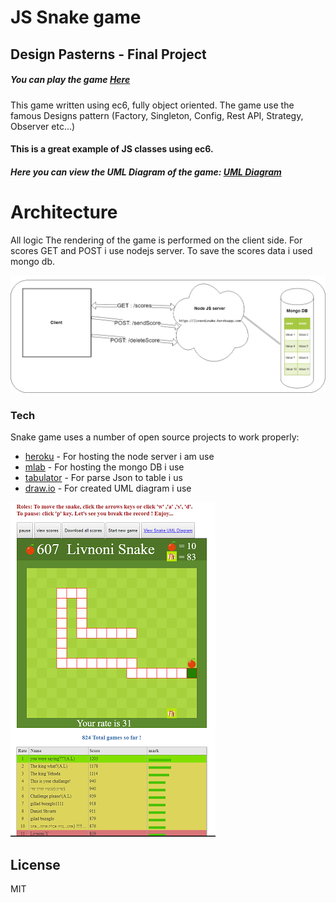 # JS Snake game
## Design Pasterns - Final Project

##### You can play the game  [Here](https://livnoni.github.io/snakeGame/index.html)


This game written using ec6, fully object oriented.
The game use the famous Designs pattern (Factory, Singleton, Config, Rest API, Strategy, Observer etc...)

#### This is a great example of JS classes using ec6.

##### Here you can view the UML Diagram of the game:   [UML Diagram](https://www.draw.io/?lightbox=1&highlight=0000ff&edit=_blank&layers=1&nav=1&page=3&title=snakeUmlDiagram.xml#R%3Cmxfile%3E%3Cdiagram%20id%3D%226133507b-19e7-1e82-6fc7-422aa6c4b21f%22%20name%3D%22Food%22%3E7V1dc6M2FP01mdk%2BJMM39uM62ex2Zttmmn4%2ByiDb6mJEQU7i%2FvpKIGGERIwTA25HO5m1uUjC6BzdeySEdOXebl8%2B5yDb%2FIBjmFw5Vvxy5d5dOY7tOTP6wSz7yjILvMqwzlHMEx0Mj%2BgfyI0Wt%2B5QDAspIcE4ISiTjRFOUxgRyQbyHD%2FLyVY4ka%2BagTVUDI8RSFTr7ygmG34XvnWwf4FovRFXti1%2BZgtEYm4oNiDGzw2T%2B%2BnKvc0xJtW37cstTFjliXqp8t13nK1%2FWA5TosnwawHzn5Z%2FsTpxrAQsKS5loipbgtJv1fGGEFaVH1lG536NyGa3vInwlh4k6CnFKaLfihR8g5%2FBFtLvywQv6ccWFATm9EuUgKKgn%2FcYxzd%2FFVX54lc6QQhXlhuvIsv23Fl4PQ%2FqW69vqSB7Ud053qUxZJntK3fxvEEEPmYgYmefKcGobUO2CT9dXeoJ5gS%2BdFaK3bjeZ4i3kOR7moRncDk4nJ12WB0%2BH6C2rRlPs2ngPPM5jQHn17ou%2BgABq6XqHsVhAxQ9qsu5t4xsdxaB%2BcyCq2t%2BQ08g2UGBX5DQ3ItMqrjg7x3j0WIL8jVKSzgtK3uh%2F5f1ZFX2a4Kz6pzXOEdrj1yDBK15vojWHUNWlEm%2FrflneWXUMIAtwyRRj75nZawYcsIsZ5FKpDWD2ldZ5opFGB5JDghc7xvZl8ez01RZ29YwHH5auixKooHiF7SFP%2B3Ih%2B%2F0ZTgydxkREfUcH6uqvCsre8Er9i6BK5YL01SrpPQDK8SYsVjhlHC%2FZzv8%2BB5sUcI4%2BQUmT5CVKjP%2F0EwYhrVnYQe06aKIfy%2Bb%2FQJE39Zlhluc4Jyeoo0asmwkx9%2BgMF7RtlD%2Bq88If8cuyH5rI%2BWq%2FHeeJujZvtQG%2FdBSG%2BFc0wbD8OQmqLQ3xT%2FZjtLimGNTwC6e0TYBZT02cCmx5InsBvi8SbkLPUeiDUrir2CPd%2BzWCkIRE0eLDc7RP7RYIK5BT%2BeCME4gpXhkOTn2OSxomgcBg12bvlLHXXMlSUBWoGX9gys%2FscCE0AjA2cXv9L6DApNykWeX2sxvMI9BCjqalu4a52Cx40ksdnUkDlQSO0IvnJfFriZulL5%2Bg4ob4c2KDKTCm2W4QARhHgIeMKK3fXB6zZRKU2DxQ24GMpoCIxW2lm%2FUNw567Qil669lmjvvYPmZ16LXoRQarnaD4himJVkJIKDiu1XeNr3Rsub9Bf2jWNxaN%2F6VT%2B%2Frlh7bh2P6x5LnlEApvT%2BASl5A2pieYUH6kqjD36i02ov0PWkUDMEi71QWFRHOYUWhH3fbZakiDIcm5pDvTMkhX8OhFvi0MwJ14B9x%2BkeQ31K8EniA%2BhfGhLtrW6GDq9LB1cBcBrCH2k3e5VXaFvyTIBzO%2BiE8GwLgQO8kZDGtcxZrSF6PM2oWSYkbhzIR3WaTBqWwD98otx5ZLGKEMcwYjRm2PWmsmfWhRoJB%2FICiDxkgG8OOUdnh9oxTg7DDUcfSvtRDPKZ%2Fb%2Fr3r%2FbvXU8eKQ5Ff7%2FJ5UAzSmXbg5BZHabSuLqyn7bE6a4a4LcW5Vfj8s7o8rpo80r%2FXceSYTyerv9u%2Bl7nRVjXu9YhPETfy9F1ro88yDCNfzRqBJox4PEaf69%2BeQyjnFYDNJ2l8emh60aPRw%2B1r3SHYZESo4mNJu6piX23rYn9foyeO0Mwem4k8WW4vdnlSmLBWCOJB0R4Skns6mZMGUl8KY1%2FUknsqt2lj1lG684IHSN0XhM6YSgLnXpWc4PG9UQeSegMMbnH7dWzK4VOIWZKMq0jnz%2Bq9o0bfIcbrFzNKRpIy59h3KDuCarRQOdFWKOBtAgPooF6PQdl0y9QZPTPqLTQ6J%2FxGr6nauMFjaU0mhoBZATQqyM9njxHf1oB5PV%2F%2BGkE0ER%2B0Dv5ueiIflA3O94IoPMiPKUA8jomrhsBNHnDn1YAqQNAv9PwkG9hQpuPEUFGBL0mglznokSQGQW6fF94waNAnhkFGh7hSUWQGQW61IY%2FrQhS50noJ0EY%2FWP0T1P%2F1EvbXIT%2BESvwvE%2F%2FGOUzkAOcX67y8XVTRIzyOS%2FCUyofcW2jfC6u4U%2BqfHxV%2BbC1fe5BRDAv2ugfo3%2B69E84k%2FWP7fX0ceEQ%2BicwUewM7so%2Fj04ZIooFvaIYe32HQObGPpB9Bql%2Fz3KcFSaqjUkTV30XeLyoFqqO4NMLgWms9uip8SNbE5UeLRPM4siCmoT7DKrD%2B3JZwrLeG2SBL4j8wcy0nqujP3mi6iowVtZRbflV%2BkvwLo%2FgicJBN1M4hwkg6Em%2BoK5SeXF8mRnhyJ3Wu9xu20FXP5TnOkCjFOT5ckH1qm%2BiIBrHD6vctDCu7%2FGNsKvuYVDYgwbs19aN5brc8ABz2oMutc9JfBgFak9Mlq3HLPy3Qe1bE0KtzlcYFGqviTWFmtXuu6A%2B1vTH44Pvn6npt999G5UP6vSG%2F6LH75oqOQDsgVgrtnYDb4V9Ph3ss5E9fht2Cm6%2Br065ji0M7KxNw8FcGAZyEvXq72UFV4m0q2WPIyHar7564dsI5bWY6bcLGpJQI8eVVwgVuM7ohJpdEqG8NqFEn%2BJkQs1kxRMEI3oo3SvY3UzCWdnbOzDHlmnldBEpHCgi6SjR8frVKKRojzgF7WjTlxRz70hBA5JCvOw%2FNCkCez6ubO3FlmqMcByR03Ihfrvl92VLOD9S0JBs6TE3%2ByxsacciDU8a8WnuN8MT7f%2FavjdBfOqY5DOO5Gn1gIP2yvV96eUGRwoakl49lkQ7B72coSKURgV3TI0YhRR2O7B4byVFm13tgoYkhW4qZLXM9Mbu3IVG2Q5H2Qipe3Mb3Y411Na8WouU7x%2B%2B73xAWT%2FP0Q3Py4%2F%2BeD29axaR0woumklEYvMv6RHL6Rsu9VlMWidOOoBmjxYlUMQGSezEdVG6BLakkOOzzZXauyfVT5lpXREKRNrAvSr5NYq0XVSSoKxgmBUbkDFjjHfLBH6q7cNvnRWG8nR44UmPAWlb7iBI6oTDIEgetp%2F6v0ApRpaE7x0VStf3oU3dAgiBCz3f1u551mtDgepZ6M8gjXF68s4C5RZ3CxzvzRYDAzxRPbZ5kuxK7LlmITlhkx6o%2Bifzjx4e9lys1MNh50r3078%3D%3C%2Fdiagram%3E%3Cdiagram%20id%3D%2250ca1547-e1eb-6335-717b-36a0f9b8290b%22%20name%3D%22Game%22%3E7Zxbc5s4FMc%2FjWeyD8lw9eWxTpvuzrTbznov7VNHBtmoAeQFOXb66VdXc5Hw4tRAZ5e8xByEDPr%2FODo6kjVx75Pj2wzsovc4hPHEscLjxH09cRzbc%2Bb0H7M8C8t86gnDNkOhLFQYVugblEZLWvcohHmlIME4JmhXNQY4TWFAKjaQZfhQLbbBcfVbd2ALNcMqALFu%2FQuFJJJP4VuF%2FWeItpH6ZtuSZxKgCktDHoEQH0om983Evc8wJuJTcryHMWs81S7iuoeGs6cby2BK2lzgTGdwY7nhJrBsz53Pbm1HVPEE4r18Wnmn5Fk9PoFHWvkyJxl%2BhPc4xhm1pzilp5cbFMc1E4jRNqWHMdywy55gRhBty1fSnKAwZDUv8x0IULr9He%2Bo9dYuLO%2F4ha%2B9wvKbbFxmyjABBKz5zVn0OAZrGH%2FEOSIIs%2FozUXa5wyglXHh%2FOfFfc0tG7nFKnwMg3lwQ5OQAc1ZatgK9V3hsbFv7pBhFHeIEkuyZFpEXzKXGEvKZLak%2FFMgoDKIyLfJdABLS7aniQkf6QUrJD%2F%2FIYfZh%2FZWh7lj8%2BcvKxSh9FMcRIewNecXqcR62iET79V2AE3oQoycqF6Kf8hQ8wrcggfTzOsZr9l20XWBGPwQxyHP6n52%2B%2B5qL%2BptZ8kvtI8ErYZThfRpCdjHT%2BhAhAldUXnb2QP0GtUUkieXpK%2BjhVPVwfU%2FTw7YWBkWmvnOxJPSwpErbl29qePmmMeMxos823QoyhQUpgyaKOE8tqH4NtZUrMr%2FXpVa%2F9BUPqBQUlDMvuUnmAgTrOkrb1qwqtWd49WyD0vPL370Wqs40VcXrVWv%2B%2FICSGPD2LEmwwSlZyUJ2m6YmzH8ugwjF4TvwjPfs0XICgkd1tIxwhr7RakEhM8iI7GadaaXEil0plclgTst8VDLYJ9M7wHwmLxPgOAa7HK1PN5yAbIvSJSaEOhpRSD3pQ4mkieNu%2BJ8GxKmPFPUnKCh7%2BiW9vy2%2FoMZklV1avcX%2FTmdUz22bkWbt%2FgASFDOG%2FoRZCFKg5BAtRbtKcWz6jmtQbFcp9lxXo9ibGSj2vVkXGM8Nzol5FpAw4NJ1zv6RCOV3X3LaR8eQsP6XdjaWwF24oHXWof9pCDHEK9EqmjD5J0zr28QcwYj6MZgaoo5qdLGkqtxbdz6LM5x7emwXx9cJPRq8jA7Tsyrfjh1V7rroLMzoWJwWHnAIUFb840jKkKSoYKcPUlzfh7ZjO2AGXOj59q1%2FDhS8phHVE%2Bv0GCsf1NGIy5C4zPTQqj%2FHokL6Fn1SzkIEWlQ6GnE0kjMgObalD8B6RMdujc76FGIKeIqQcyRoWIJca0iCTKmyU2dVI%2BcdyglMVd%2B11O0jSYOS5A8ZHzvuOZI2GIcPICCY37AA6KFsq7qskaRhSZr3GD%2FrJHlnR1oBzuRI69d9sh69ztCDcmvQ4PnsYCsBKdhC5meKHM7d%2B8LoWDco5R2XxRPQP40sDcuSO2g0bZq5OLG0pex8OA3clxjHEKQjLwMnBHuMnbU8T8PgS%2BCyA%2FtczECOvPw4vMzbRsjzLvyLPoc2AvNjA%2BPaPXZImoM5OzZXZFA1UsVGBmNA0BNcNcXIbGlEqfzIUp8seYMmekwznzX1Y1SfuG81y3yttVGuzoNr0LnHtVEXSzxt2b%2BonN91JW6YoaymVsIMHG7Ggc7AvmAxJChuqxknUwfDF9mUV0JoHYp%2BTQFbQ%2BGRwUEY9AZdTuG2mro6BcVqiuFmB0j008hJn5y0XUzhdrHw0G0IgqucfEH5A0pRHo189M9H20F1N3w0TDvV%2BGBLOlFOA8YRkAEWY7Ud%2BHQS7OizSXwawBSqlKcG2g2Yx%2FXO43rn8nrnWe0HM%2F7C9IMZE%2FvdRPoN02Om9c5sij6fqMl5kGXgeYzQu3Wcwjddst7ZzE4nAXrDbJgBnfLiDgZPtUh1mcfI03A8GQL5Hnk6O%2FsR0M6AyMnVKj7jIo8fgBzDAukeyRlT190rbFrIbJS4i5lRt1XmGoThEqf7%2FIagBLKomL4bFAIWRo757GH9g20P2bV4rfLZFB8WitwoYEY8%2BsPDHbL%2F8NqlmjPaFgyQ%2FGaEo1c4pi17nm7gaJVfhoDciJ94Fn2O%2FMiWWozA9ArMQs8n9giMnnD%2BRa4hfgIZYu2YaziU0oTl3CBPjn1X0s8A0IV5QGF6D46VgtfODrYC4XxqzZ%2FXthLwFxoGtmdMK3eRWvMa8srlHLLZKfTvCXp%2B66vp7xe5APGWXZIZM0vfiQfQk6pc%2BdKOEf9X5TsR25C26lFsPQ1ae83vgifd4Y%2BCf4fghmyTUXC1NuC6gpt3OqoITo6j4NcU3Lb1iM6s%2BBV6cm2ZtR7QccH52iMxGbbZpwFP2Y2qX1N1w4Lo%2FlRvCN9o%2BLtPNNlpJ%2BDaxRTxSMCVCJj1SIB%2Bcy3mFWAavmKbrdIjvONtTC1skDMRQyF6VF5ZUBrv00bJnj8xIWgLy8PPUhd4ROSTKkc%2Ffz4VEzcAQ23v1tooiecgsgD%2By%2BCEDhe38NJhdlkM9QM79cuSyi2Y1JDVfWTkFWO3mVMbuy1qu7uJp5FXFZpqFc3rg8B6ReKJtYo4HKdnfCEvplkKOe1QX9PMhkAVkqZ%2F77E6cZtzZJiLcfzdsTipalmpgQTk2hMCs7S0IklUru2KuW6c%2BqAPhnY5n8iKwI4ZQ7ynbuLNyd79zqVzy68o55qyOKb9LG3L7cD9N%2B9S%2BmItbcekZfMWX%2F8RYadKNBW9q0VHZT9i2iTY66JbVzdzzqmrttrE8Ci9%2B7Lk6PlWAGzBWmVJ39nE1qUOu2nPuLK%2FNiN71l37hlb2r%2BPBvUVVZW0%2F4bYe3PdqFVm1il7swelhsem4KF5s3e6%2B%2BQc%3D%3C%2Fdiagram%3E%3Cdiagram%20id%3D%221e062e01-9405-bd79-a1ab-a6e8eeba07b8%22%20name%3D%22Snake%22%3E7Zpbb6M4FMc%2FTaTuw1TcQjOPk3Taeehqq81en1YGHPDU2JFxmmY%2B%2FR5jm0shCpVaeR6IIoGPj238Pz8fkGERbsqXe4H2xa88w3QReNnLIrxdBIEfBSs4KMtJW1ZxpA25IJlxag1b8gMbo2esB5LhqucoOaeS7PvGlDOGU9mzISH4se%2B247Q%2F6h7leGDYpogOrX%2BTTBZmFkuvtX%2FDJC%2FsyL5nakpknY2hKlDGjx1T%2BHURbgTnUp%2BVLxtMlXhWF93u7kxtc2ECMznS4M8Ki9%2BS70qTwKMogbjUTroZJexJlwsplZRfVMPgLieyOCTXKS%2BhQMkz44zAWcXQE75HJYbzhPIEDiWqJBZwklJUVXDcKp%2Fr75UewF5mEN%2FgnRdmu9Tzo3B188lvpt5MqZInK7fgB5Zh1dZfhOtjQSTe7lGqao8AGNgKWVJTrUd6xkLil7OidMe7x7zEUpzAxTSITHAMndFnXTy2oQ6tS9EJcxQuDWIGr7zpuY2AEklP0RY7MRkP6kAtE65nRA9GoTVKn%2FJaJoNVK151JCVFDPdV2nEmt8ZJlRElOYPzFCSCAIZrJSAB4r%2BYCsmVzmlBaPaATvyg5lxJGNaW1gUX5Ad0i%2BwYUC2kWbxB3PPYqpZg9sAqcAU%2BjzY6fmN6AJiMT8opRfuKJM0Fl0jkhK25lECldrIzvSOUbjjlohYg3NU%2F1WuDUe1tV57uvySpOa%2BXRSuo7Qmgx%2FWkBH%2FCne69%2BtfU2HxQi9y5ENNc6X6HSkIVW39hkSGGbDi0Un5gymNjvAPcfhj06G7KHbz9aDXEO%2FSCN%2BN9meVwwPIigGnGqFS8saRSB1mQ6vq%2FhKv7BeQk75ETJnUuRzB8TBV%2FCeSdOJeNSp01AGrJPv%2F9MNrgDONl1wXFO3l2VVSQjAjLH2qf26i1%2FG7Ui86kLQ797WhNYUGyDLOaUokk0qCrkO%2FVXGvFl2v4Q97ZeNfLxRLmtYGy35bhr9wFkMNgfojUQGBYRUdcyan0jGebIU4n6z6NHuv3rvBEI%2FC8Cj3c0%2FBY6C%2Bs0wtxLyFaFLeB%2FkNxcPvJH8AQDmEIR4Jc55xHXhFJuOpfaN9XwXcR3%2BXE7LD6gPAup%2BQGwkA0uKOoB42rX17XzsnBZXKIvYnJIfoAeuIp9ORYfsMos0uvBmgGxhkwq2giMN4HAHMzEZhbjPczND8PNL7nkprVG9LMPzMqjlEJXKLy%2BQ2o%2FDuj4hiVyCUqdqfzIisPmOWymGFxDEvsFBZ%2FEiyCH69qHWdY3MLi9CnXH%2B4ej8BSgs5XGRE4VU%2B4MzBu99icPuD6k7ZoCUvpIcNzgvkZeHH6lOuP7coOeNnz%2FfzQ4hgTt0%2B4k3Z3M5i%2BOKSSi5kW1y96nNIytpurcSj8FgdtIdYw%2FApBO4CJvG4Etm5P7w7W2TfrzbukMXD676wnxfXC61%2FPbHOasIbDjxuaz2x673fevkUPxfZDlrqu8zlQ%2BPV%2F%3C%2Fdiagram%3E%3Cdiagram%20name%3D%22Observer%22%20id%3D%22ebb93329-aa99-f462-73d2-6b91d3567e94%22%3E7ZlJc%2Bo4EIB%2FDVVvDqG8Au8YyDKHzLzUMOtR2MJWIkuULAK8Xz8tWfKCTYCEkBxIpQqr1dq6P7XUds%2BfZOt7gRbpbzzGtOc58brn3%2FQ8zw28EfwoyaaQjAZBIUgEiY1SJZiSn9gIHSNdkhjnDUXJOZVk0RRGnDEcyYYMCcFXTbU5p81RFyjBLcE0QrQt%2FYfEMjWrCJ1K%2FismSWpHdh1TkyGrbAR5imK%2Bqon8254%2FEZzL4ilbTzBVxrN2Kdrd7agtJyYwkx0N%2Fsqx%2BDF7UjbxHIpm4BetVDSjhD0X5VRKZcpr1dC7S4hMl7N%2BxDMoUPLCOCPwlDP0jO9RhuF5RvkMfjKUSyzgIaIoz%2BH3xwxGfMGi%2F5QXY9iZeuViy0XkcmMNLPiSxVipuj1%2FvEqJxNMFilTtCpACWSozaqqLjmEQidc7zeDWxrvHPMNSbEDFNLCeMzwGo35YCFaVe8OhUUprrvVdi5VBKin7rqyuDFMs0hZrfuh2pG8WhejSmMRa0nBT2SpfkYwihptGmXMmp0ZJlRElCYPnCCwCnfhjZS8CSF%2BbCsmVWaOU0PgBbfhSLTCXKHq2pXHKBfkJ3SI7BlQLaXanN2hoTFVLEDsgFTgHnUfrDLcUPQAtRifilKJFTmblhDMkEsLGXErArlCyK70jlE445UIbwJ%2FrP9VrSY3Wtlur6D8jkXnW3I9hfoluYHsCqrFelODPuNa9o%2F%2FKGrvhtZFrEzHNld3vUEaoQulvLGLEkHVHYSnXM%2BWuMU7Asut7DZjLco1lNxi1WS6FR7DcAjdogdvzYFUDlCm82Cxf6FUOqCIqXyAGz4l6linJrVwFl1pVl3r%2FCF38AqY7pnMd%2BZxb1aw4MdBmT%2BuZqCRb%2BxM8KZt7s4mYBafNkt2zFM%2Flzh0Ls4kISx60zk1QSf4wng12RFAO%2Fc2p3iEpiWPM9A6SSKJiEyocF5woy8E6wjH8QwCcOBAaQ1jXBMpuVYZ%2FpS6AagbrQ0TDimGHr3Be2WUP2X432YZkiDEHgWz13sNx2MHxlmPhuMRdjt0TIfZ4NQNfUFy58U%2Fl5Zsrt%2BVqv%2B1qv8OFOto98pxIwlX%2FotDdcu0ZvBceGIZOEIQGbw1CjEsy37fX67JvOrb8srPFJRZ8EE0D58BYELwfp%2BFbcYK8B0t8Tak%2BSvJvF07OzskoOJAT5%2F2cjHZw0r6QsAhy4mPCzIWcs5PjOmdEx%2B2KMYXHU3ebDGIFnVl2yQnZbgeyemcnJ2dnblneabrIaGZtp0iAnGEjAfK%2Ft%2FxYvklqXDxOcFT4YYhdz%2FXQEPk4CN2rDseavOKSxl%2FS%2BFcoDmwKYpMfd3RYOHKdE9yg2xzvOtw%2BM7Fn%2BuXjkWn9VAo4ry75%2FFlO2O5w%2BCUy%2FNbcvuS7qzzi4njGf19mM%2FWq%2BML412P80PcgH8N4%2B8PC5zMuyRvC%2BA2S%2BJW06IL4JyI%2BPPCq8jGIhy1f4zjB9hYNtkh5whmit5VU3TIXqnZO8fpafSFu3UNroIBdxOZfJe8HoW8F%2F4Hgyuk7zncrecQCyNb3dN3FE5ZyY66PaCm58nY5mweuX%2FRWHzTVpF%2B%2FO8Ia%2BVJERsucXnCZT%2FCxfhOYIklemuMd90mz%2Bmat62pf%2Fv3b%2FwE%3D%3C%2Fdiagram%3E%3Cdiagram%20id%3D%2264411bc8-c96d-d378-fd65-e506ebddd256%22%20name%3D%22Utils%22%3E7Z1bc6M2FIB%2FjWfSh3i4%2BvKYy2bbadrN1O32cUcG2WgjECvk2O6vrwTIGBAx9gbj7CqTGYOQhHXOpyNxjoQH9l24%2BUhBHPxBfIgHluFvBvb9wLJMx5rwD5GyzVImIydLWFLk55mKhBn6D%2BaJRp66Qj5MShkZIZihuJzokSiCHiulAUrJupxtQXD5rjFYwlrCzAO4nvov8lmQt8I1ivRfIVoG8s6mkV8JgcycJyQB8Ml6L8n%2BMLDvKCEsOwo3dxAL4Um5ZOUeGq7uvhiFEVMU%2BCeB9NP8q5CJZWAw53pJM2XFMIqes%2FOAMSHKG1HQelgiFqzmQ4%2BE%2FASjl4hEiB8lEXiGH0EI%2BfEckzn%2FCEHCIOUHHgZJwj9vgfe8pGQV%2BY%2BIX4ogHX5NsrvJ72yNxnBh2P7CM0zHnoyvzZ0cdu1L2FbKPq0MirLmwL5dB4jBWQw8cXXNaeNpAQtxfjm70wukDG4aJbR%2Fv4%2BQhJDRLc%2BSF3AmuapyVt2c3XWheNvJswR7SnfGuVRBDttyV3WhDyGyrI3ydE9DfWvssKasi9KUe5qidlbl%2BxRV64s1adl5GwFe5RIqZJ1bg0J4yRqFGESwLKUFidgszyTOAUbLiB97XERci%2FatECDihuomv8CIkLMXIOw%2Fgi1ZiTYnjN9Wnt0GhKL%2FeLVA3oNfpiy3udaolGMmSvJkg6dSmPA8T1I75i7pkROV5%2FEIxiBO0Hz3hUNAlyi6JYxxNLNMsqUPCOM7gglNBWAv0j9R6w6jNLc0mFn9IfLy47RvFAKVNXHyYdooSp7hXvVG%2Bre7Is14KuS9L5IXF3J%2FACHCgq3PkPogAlIdmaRMKz9X3eMN4OaDZolu0zFreJsjBd7TydF0H0bZqaE8sHgrRyAUuEXzJE5bPcKCsCQGET9eimMWoESmC4O0d0mVfXhEXtmRWhdIraXxWygG%2B9dLzWmRUumnXKOs3EfLqEmA6kzJvovhgjX2XP5tPBQtH9M8906R8leuYafBtBJe3wKnPSVAvg%2BjtCcxwEDWGQWWMUERS7Fwb%2Fk%2Fh%2BfOGLoDl7frjp%2BbxTn%2FF9kppzvi7QMohRbynr6GSSGXA4SrLWId%2Ba3M3o5wme9NCXcVhFdUzwdfqFL9AVtyQO8h1xaGhaL%2FFhzcX5s1GOw6DLZCyaldfCIJYoiI%2BmmWt6L8PvTrWu3024UBG51qwJZQTMSOsDIxH6Ha5776pTGzNjznAlNC2IvhGb8yS5TPUHq2qGeLrz8KjcvPQmbbsdR2umB6coHTxeSk2eKsRSk9W%2BzGaI8vZrZouy40eacCY2BDxzWvzQsEnMwTSF%2FEYHEk45%2FaFdSY94F520lzN5jXJyf9c47TSdHRlN8SgiE4VE5D3gfk47rr9nyQWxfIOEPhIR9VnfB7wLRj6xLxNg2nxwfMqfZsda5gu6UHoQvXlgxnHW%2FAnuF2TgDduRm0M%2BoSjIXd52Bonv5kQ1ZeoEm6JJJGZxx26iSdbJZisErSVQuF%2B1P7098VeNMzOtRr4J3sfHxBcD3zCIXJ24Knp949egnNXt2EJ4cdv%2FhkHWEC%2FAzIm8ifBVwRmsf3zqNc1tMLj6pHwVY4VmhM7mafNYvvnsXRGZ806o%2BtJz9p%2BCgRQr4RC7t%2Fh9tjfHCaxMskcdrrk4pq7VcrEhM%2BJusZ44%2FFom31uRrIVEUjMhwCswoIkgkNa%2Fl3dKFqSZ62X92b09W44mjnE1bRU17L00q5BxZRywBmrlunPuDtdgOU3LROF6qt7wc4SbWljTU%2FvYpd52wqPvvWnCdhKVvsn3L2JHR523Jst6YR5b4cWwZRut6Xoxjv9cacgV5qedrGnJE5rc8XpBUqzReM4%2FluAfPJLqYOly982Ry9eOHPVTjXS9B6mhFnFvGopZZKwruYEVsnx5G6BHyrAf%2BBAFctsjwb4MpFlhXl6wU636lh1QpDlYY7WaDTKiKZbTTbFF4hbQt6IWXSdrDrwkdgtXKKZ6hsNSo9o2KaCleheurfBSutNuVrVi6EFdUS0fOx0irEAb%2BtAL5KJalx6RkXt1dcWjkVfN5%2BuvIYodq69I3LuE9cpAfstMhG4eX%2B6YMZ1XiVa9V95%2B82mjFr%2BY4xa09E%2FUczHKcSznDqzwcjo89whqXfM6bDGadH6%2BxKOKP1PLUbb2%2FDjmNDOHOH6TsceHuM1B4d9gDfrHxEGl2uen7ydvMT6%2FhXe6mgsrtwqjgNs9k9pizN1LtjSvXWJiVTXUx5nQaf7h5Ttmbq3TGl2rh0PqYOj32OZurdMWWqFpSe7dncUT6bV%2BgxLjJpOBxqUM8JqtOrz1G%2Fp%2BIMKm47aeoiDi4Hzde9yl88CgGD6fDFH93hVQxYoP3LPZsG1Vaxs0XF7VZR8RiD7VU6S9K09EzL1OpxILFVsc7W0YiZ3j1TLOSvRCPsuhfnfNtnbJUXJ%2B%2FmVQUJf2lJKaNvKyIvXCepZ1WsybTceFNclLXMeEdhcCkk8QQY18T%2BSwOzqms8zBtx4M1CcZJOLwIQi0SfrHhf%2FrBL7z6IMa78ps3IqHdQpSZNw%2F5%2BVdY2XHagSdNSabL6ZtNiPIh%2FDMVOxtOSYs2pYpy2FIp13sDy1vTaYiGrFNUCw026gZvLAUZ%2BfnifWmEReikFpxoCOFnl0K%2F8dhcDVCx6ehW9moT5lyQr6sGGYg1a2JOyqxCyTKMQA4Zeyl9TJfn8DmlEvFCyMzKHhjWZTlxukfmZW1J5dcaVtSOvolBmrdaJUUZHVivrycRYqyeFYieChiBm8XtmWfbiV%2BHsD%2F8D%3C%2Fdiagram%3E%3Cdiagram%20id%3D%2298a8d23b-abf7-5d8f-ed26-9f6b74d2b58d%22%20name%3D%22REST%20API%22%3E7VrbkqM2EP0aP44LIa6Pc0%2BldrNT8SbZPMpGttnBiIA8Y%2Bfr05IAIxC%2BDd5JUrNbW2ta1%2B4%2BfdRqGOHb1eYxJ9nyM4toMrKtYkki9jrCdyPbtuAfiOYsiZQAKcGK8KXWIyMLOpmRhGrdpmT2vMjZOi1H7%2Fr%2BEUfVDMixGpP8ROPFkquWwJUN%2BH6Eb3PGuPq12tzSRGw0jppbeOhpRdXcOU25YcBvBc2%2FTL%2FTGYdeCZmCDRp7TeL0WT0vOc%2BKEb4WA%2B2HRcyX6%2Bl4xlbwkMQvKUtj%2BFWk5Jk%2BkhWF39OETeG%2FFSk4zUUbzV9oPv5eqJmr%2FWHXpchGNvEJpo6LrnCtc61LwbeVZaU1qRiLRvjmdRlzOsnITLS%2BghdBtuSrpGxWK8GqnG56rYEa6z1StqI830KXakDpm616dMvH14b%2FsFMKlw3f%2BZVTSaEEi3rqne2FeZSO1WPDGwe84yXQ5SbLwdTegktllajISNqWTduCOUu5ZljvrzWrGq6K%2BG8qXW0hJ9vsGqtZdCyU7pe%2BHy9pzp7XJMsUNtRq0EktqG9CgMQgMykAYk3Vfdjct5%2B9yEN7kQeCOCuosPCSZEI4S9g6%2BiEo9AIdhijs4hDU6cIQB%2B4QMOywSsd2JV%2B8kGRNdYiej73AhL1fgKah8eeJmEJSykkos3Wngku47q2CA2DoLUtYDhIAkvD4PE6Slogk8SIVIAAXwh7wjXBwDEfAddmwiqNILGOEx47GrGEQ4nt47GoYwcjAVUHQxYhzOlMdxoNjwEPL9nUYbSGSI2nDA5E0VVb7NK0F9QH7Zc1hFjog8SNPjznbcbv2NFG%2FY58ec4cN6v6oAPvM0gWD1rubj8CSOPB1HGDbEFe2CQeXiCv%2F%2BLiaJ3Rznecil72haVT%2BhFOLFEU8053T9MPIxnP5R4zbxPyb6DO2LFw%2B%2FymMO3bs6vmJ5jEoJnwljQ6GzbffZCfkoEqgRrl%2BLWgPU3rQaEH3ewp0Zet8RvsO8bITJ%2FmC8r5OZpc3POoaHFrJcpoQHr%2Fo%2BzR5uVzhicUyIEtEOa3DHOMWXyj9ylHN1L41kRc64wBjB5JNz8de4OnThtYYQzNynMD3QshT9VWUgTqrSETWNjkPpEEvVx1LTbYx79RnUbKnL5OvaozM%2FvYyVjOzLCAkJjMmk8oDmac%2B1UGiyynoQaaygwB2Jkwsje7ejNy7kyhOpvw39SlnCtFejpuxNIUMrtzJqHFX3UWUmV96yfAK4h7bGsyqzO%2BNQRHqMRHq49l8XtDBYRq%2BH5f6GpeK0D3MpQjrXOo7%2BINLbR03DrLHZ7Kpj%2FaxKXDoOHgfNq3y%2BH81nUY0Afx9EKqZZN6BUAPUug8G7cA4h1RPqRbWBRnhyiynLzF9HZeFw5jJRR%2FeXFUUN8fNWILlQHFnf3WnInoFvoitlZOPKDKSIpN1krt5vBEXj0HqPYevnnaIu6xaCy9d7kE%2FrN5zm8RUssXHVRRZLVj471nhqU7AQdKnAs5P%2FrasSsuobFdPnqzA15Mn7AQfyVMLT7iNk6Mvorg1EWpNdMnsyFRpHCI7erz%2FKrKgKhcqRGpTHOChaf4%2FTWv2E5PjheMQrnDIdZCHAqtViEDh2PdcFGLf97wQoT3l0R58%2Ba0MaYhU5ghomWquPQynUp%2Bme79TzrcTCbI7suYMRCznS7ZgKUk%2BMZY1SEuRVNi6FjpO9dx7LYT80YII0GtsbnhpajuC2Zz3ZDZkuS1GCs6kNlSX%2BPtmuiS3eb3cpsLVtqYsl69OGuyGmlzWMHjdLmjf1TrNYCMZiaI4XWhdHa1Xl0jLyWX2Vs6qYFY71dCktnw1Y0lC5AvVa0lC5VPvLZVPWbTtCHPjvnbvhcQyggoVi2Piz0LHrreiN5ZUqe%2BzVEGcEBAUCfhK9g2D6dxGe3a7FBApaXrXLaFz3h2UyrtNfbKIsW%2BYrWhdwrvTCWF%2BrCnfZIWokvwuIQxTNPcQHe5v7%2B1%2FkiJ9mKBkbkd4ILd3FHBOVNgdTuFhFfFPVCT4r3tOJLEnaYz2g9uoshCaiE3IFcWfeasFlWeW%2BDvqvzsxyAbnibxziS6jy7w%2BbX2WYLq0IkMqUBc9Br219p%2BoUfxiRF8U55AdxyxVwMp50g%2Bis2sftmu6gvx6PxF3kCfCIYVLT6qB1DKpVg%2BGup80qcLXfS2%2F%2FKdN7Qp%2B0IUH9gzwQO075hHwOPQ13TDl9NoLso4BW5jsvnzc66puWfwdPr9EzTeA3Tppl3aGIIkWBpBlqHdaBhAM83UbiHaf16q8ffdBML7%2FBw%3D%3D%3C%2Fdiagram%3E%3Cdiagram%20id%3D%2212b50bd2-5ec2-b933-551a-0ba1113ecac9%22%20name%3D%22Config%22%3E5ZVNc5swEIZ%2FDcd6QMKEa0xj99LpwdPpWcAaFAvkEbKx%2B%2Bu7siQ%2BYjKddnLLidW7uxJ6HyECmjXXnWKn%2BrssQQQkLK8B%2FRoQEsUkxYdRblZJk9gKleKlKxqFPf8NTgydeuYldLNCLaXQ%2FDQXC9m2UOiZxpSS%2FbzsIMV81ROr4EHYF0w8qr94qWu3i3U46t%2BAV7VfOQpdpmG%2B2AldzUrZTyT6EtBMSalt1FwzEMY874vt276THV5MQasXGn52oH7kr8YTEgqWI5d7kW0TvD3aca21sfLZNJJtxXV9zleFbHAg%2BKWVLceoa9kRdqwBjHMhc3w0rNOgMEDnD7xavXZ2Zv9%2BJHmCQ0jLQxFGMU2fvkTDnoe9dPrmfVby3JZgeqOAbvqaa9ifWGGyPZ4s1GrdCJe2K11Aabi%2B68Z0vR3IBrS6YYlrIJ6TO5dRurbjfqRMY1dTTwhT6kTmTlY1zD2ab%2Fyxm%2FTDCY5lno9%2BuT1dmDiDZ5cIbazAVFLpuxNW4V4oBOuQxDYbqdgK1PjbLtSmU5E5EjRXz33vtJJHyKSQChU8G1i5OXAh3khM8KrFYYEw8IzQjUHF8aN6domGl6VZZhH0eBTCD2KdrGesiUc4YT1cOFPWafzPqP%2FOlTxgzQQvjubKgPvtZiJ5MbH7Glerz8OGJgtswgU2yX99huN1e89Nflr05Q8%3D%3C%2Fdiagram%3E%3C%2Fmxfile%3E)

# Architecture

All logic The rendering of the game is performed on the client side.
For scores GET and POST i use nodejs server.
To save the scores data i used mongo db.

![alt text](https://github.com/livnoni/snakeGame/blob/master/architecture.png)



### Tech

Snake game uses a number of open source projects to work properly:

* [heroku](https://dashboard.heroku.com/) - For hosting the node server i am use 
* [mlab](https://mlab.com/) - For hosting the mongo DB i use
* [tabulator](http://tabulator.info/) - For parse Json to table i us
* [draw.io](https://www.draw.io/) - For created UML diagram i use



![alt text](https://github.com/livnoni/snakeGame/blob/master/snakeScreenShot_game.PNG)


License
----

MIT







